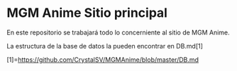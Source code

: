 MGM Anime Sitio principal
========================

En este repositorio se trabajará todo lo concerniente al sitio de MGM Anime.

La estructura de la base de datos la pueden encontrar en DB.md[1]

[1]=https://github.com/CrystalSV/MGMAnime/blob/master/DB.md
